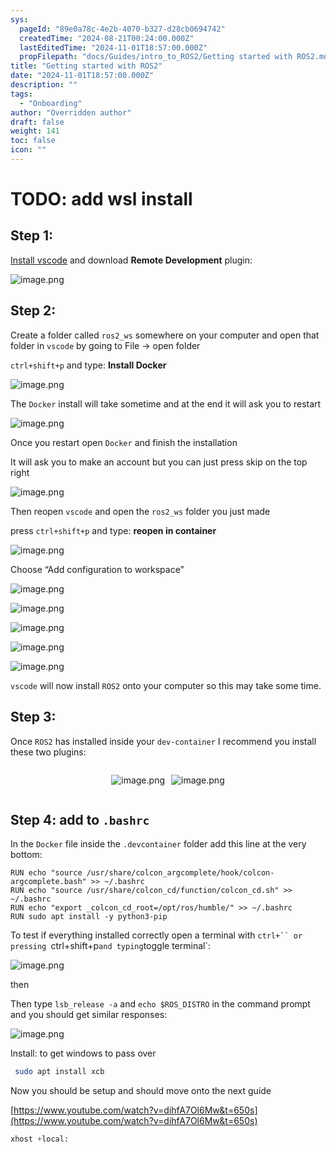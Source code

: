 ```yaml
---
sys:
  pageId: "89e0a78c-4e2b-4070-b327-d28cb0694742"
  createdTime: "2024-08-21T00:24:00.000Z"
  lastEditedTime: "2024-11-01T18:57:00.000Z"
  propFilepath: "docs/Guides/intro_to_ROS2/Getting started with ROS2.md"
title: "Getting started with ROS2"
date: "2024-11-01T18:57:00.000Z"
description: ""
tags:
  - "Onboarding"
author: "Overridden author"
draft: false
weight: 141
toc: false
icon: ""
---
```


# TODO: add wsl install

## Step 1:

[Install vscode](https://code.visualstudio.com/download) and download **Remote Development** plugin:

![image.png](https://prod-files-secure.s3.us-west-2.amazonaws.com/d518164a-d88e-44d1-a4ee-3adb3bd8bce0/efb52993-1881-4a40-b95e-6f020334f022/image.png?X-Amz-Algorithm=AWS4-HMAC-SHA256&X-Amz-Content-Sha256=UNSIGNED-PAYLOAD&X-Amz-Credential=ASIAZI2LB466XD3AYS6B%2F20250227%2Fus-west-2%2Fs3%2Faws4_request&X-Amz-Date=20250227T021317Z&X-Amz-Expires=3600&X-Amz-Security-Token=IQoJb3JpZ2luX2VjEDEaCXVzLXdlc3QtMiJIMEYCIQCYncHFDPEfotoKBacWtms7FKwVhnWhK9jxTtanGHVh5AIhALZX6raPf1S7mpsL0ieK5YO0smQMjLeTZgZYmhH1oDY%2FKv8DCGoQABoMNjM3NDIzMTgzODA1IgxMDBaok%2B68g1nf3MIq3ANRvQ%2BUz3szpUGgTodMJvSMDHvay%2FLCC0O29m2fCIzEChkMuih4sZ7%2FIlJAivbkPuzBsXCQ9Bde58z26DgSzWP0t7mMYrNHf334FgNVEsqE7HbOLncte3r1Q7RwilA%2FEcl%2Fu51jRxWDeEa2cRjnvTLNQtPeEyo2IAuC%2Flrt6AcqoU7%2BVxLvZc%2FLnBPnyOeryUtvbNVTXtcu3yIhav%2BjarqjHJrLcszut8bvHBzlqpycJmVyuX3ok%2B0F9kjVqKdFhheqzxB6EQ4RlzmsMagArHSsUQuGw%2F2cmWHICBFzpYKhRSgjAeTv2ljfMXFAZnQhQkkgU73lR5VYg5bKbRPEnX013WafBvMkM5%2FPf1EDK62eBQqe%2BwEqmCQDVMyW1VOgf4uLEkiUDvjCLMEVOz%2FK2BU4X1pYm32rJJXtsoKaM6NQmChTM3QlD3xJXNpkNB%2FnzGlnz9DDejlfZEyJbWpWV90buRvcFM03SsetJfMmuRPpoNP9YlfOhfQmj0C9n1d7qRKEcZlaOAikR5EmJ6BQz9d%2FpMYzoZli4rVpiZBarNZSE5kXfv27SwkVJLbs8Bw8wSOP%2FEaOispgJFcaI8h1L5aHcfPer67hutvcMdpdICR9a3HsqmbplPiA8E%2FoBDCk9v69BjqkAfjYtoesCr1674hfB8pvJHaii4JBawEVfiMfnOE37zVJUKUrSGgGKVtdi2WIp4X3OdLTxOg9sMlj%2Fdnqa5%2BrSw%2F0EPSZV6oy9zCCCBnijnDSeldiGCfWH65wP32rHAqufdELOWSH8cQSrybn8G7GhwI5rncLanyraZwdCytUJTVWFguiGWltxd%2B3Vxrgtx504dxvtAjbA80voLona2doISVBWIpt&X-Amz-Signature=a31a8e58c90f7ae5ab614238a8dac02ce43a2dcf6adb3a73479ed059d53fb44a&X-Amz-SignedHeaders=host&x-id=GetObject)

## Step 2:

Create a folder called `ros2_ws` somewhere on your computer and open that folder in `vscode` by going to File → open folder 

`ctrl+shift+p` and type: **Install Docker**

![image.png](https://prod-files-secure.s3.us-west-2.amazonaws.com/d518164a-d88e-44d1-a4ee-3adb3bd8bce0/2269dc0e-1cd5-47ff-bceb-c04ad9b2eab0/image.png?X-Amz-Algorithm=AWS4-HMAC-SHA256&X-Amz-Content-Sha256=UNSIGNED-PAYLOAD&X-Amz-Credential=ASIAZI2LB466XD3AYS6B%2F20250227%2Fus-west-2%2Fs3%2Faws4_request&X-Amz-Date=20250227T021317Z&X-Amz-Expires=3600&X-Amz-Security-Token=IQoJb3JpZ2luX2VjEDEaCXVzLXdlc3QtMiJIMEYCIQCYncHFDPEfotoKBacWtms7FKwVhnWhK9jxTtanGHVh5AIhALZX6raPf1S7mpsL0ieK5YO0smQMjLeTZgZYmhH1oDY%2FKv8DCGoQABoMNjM3NDIzMTgzODA1IgxMDBaok%2B68g1nf3MIq3ANRvQ%2BUz3szpUGgTodMJvSMDHvay%2FLCC0O29m2fCIzEChkMuih4sZ7%2FIlJAivbkPuzBsXCQ9Bde58z26DgSzWP0t7mMYrNHf334FgNVEsqE7HbOLncte3r1Q7RwilA%2FEcl%2Fu51jRxWDeEa2cRjnvTLNQtPeEyo2IAuC%2Flrt6AcqoU7%2BVxLvZc%2FLnBPnyOeryUtvbNVTXtcu3yIhav%2BjarqjHJrLcszut8bvHBzlqpycJmVyuX3ok%2B0F9kjVqKdFhheqzxB6EQ4RlzmsMagArHSsUQuGw%2F2cmWHICBFzpYKhRSgjAeTv2ljfMXFAZnQhQkkgU73lR5VYg5bKbRPEnX013WafBvMkM5%2FPf1EDK62eBQqe%2BwEqmCQDVMyW1VOgf4uLEkiUDvjCLMEVOz%2FK2BU4X1pYm32rJJXtsoKaM6NQmChTM3QlD3xJXNpkNB%2FnzGlnz9DDejlfZEyJbWpWV90buRvcFM03SsetJfMmuRPpoNP9YlfOhfQmj0C9n1d7qRKEcZlaOAikR5EmJ6BQz9d%2FpMYzoZli4rVpiZBarNZSE5kXfv27SwkVJLbs8Bw8wSOP%2FEaOispgJFcaI8h1L5aHcfPer67hutvcMdpdICR9a3HsqmbplPiA8E%2FoBDCk9v69BjqkAfjYtoesCr1674hfB8pvJHaii4JBawEVfiMfnOE37zVJUKUrSGgGKVtdi2WIp4X3OdLTxOg9sMlj%2Fdnqa5%2BrSw%2F0EPSZV6oy9zCCCBnijnDSeldiGCfWH65wP32rHAqufdELOWSH8cQSrybn8G7GhwI5rncLanyraZwdCytUJTVWFguiGWltxd%2B3Vxrgtx504dxvtAjbA80voLona2doISVBWIpt&X-Amz-Signature=188b58dbafc71b101b57e1a920690108b1818c9c23b29f850dbdb43073f88f1e&X-Amz-SignedHeaders=host&x-id=GetObject)

The `Docker` install will take sometime and at the end it will ask you to restart

![image.png](https://prod-files-secure.s3.us-west-2.amazonaws.com/d518164a-d88e-44d1-a4ee-3adb3bd8bce0/ed233f78-be33-4b1f-b89c-9c346c0e961e/image.png?X-Amz-Algorithm=AWS4-HMAC-SHA256&X-Amz-Content-Sha256=UNSIGNED-PAYLOAD&X-Amz-Credential=ASIAZI2LB466XD3AYS6B%2F20250227%2Fus-west-2%2Fs3%2Faws4_request&X-Amz-Date=20250227T021317Z&X-Amz-Expires=3600&X-Amz-Security-Token=IQoJb3JpZ2luX2VjEDEaCXVzLXdlc3QtMiJIMEYCIQCYncHFDPEfotoKBacWtms7FKwVhnWhK9jxTtanGHVh5AIhALZX6raPf1S7mpsL0ieK5YO0smQMjLeTZgZYmhH1oDY%2FKv8DCGoQABoMNjM3NDIzMTgzODA1IgxMDBaok%2B68g1nf3MIq3ANRvQ%2BUz3szpUGgTodMJvSMDHvay%2FLCC0O29m2fCIzEChkMuih4sZ7%2FIlJAivbkPuzBsXCQ9Bde58z26DgSzWP0t7mMYrNHf334FgNVEsqE7HbOLncte3r1Q7RwilA%2FEcl%2Fu51jRxWDeEa2cRjnvTLNQtPeEyo2IAuC%2Flrt6AcqoU7%2BVxLvZc%2FLnBPnyOeryUtvbNVTXtcu3yIhav%2BjarqjHJrLcszut8bvHBzlqpycJmVyuX3ok%2B0F9kjVqKdFhheqzxB6EQ4RlzmsMagArHSsUQuGw%2F2cmWHICBFzpYKhRSgjAeTv2ljfMXFAZnQhQkkgU73lR5VYg5bKbRPEnX013WafBvMkM5%2FPf1EDK62eBQqe%2BwEqmCQDVMyW1VOgf4uLEkiUDvjCLMEVOz%2FK2BU4X1pYm32rJJXtsoKaM6NQmChTM3QlD3xJXNpkNB%2FnzGlnz9DDejlfZEyJbWpWV90buRvcFM03SsetJfMmuRPpoNP9YlfOhfQmj0C9n1d7qRKEcZlaOAikR5EmJ6BQz9d%2FpMYzoZli4rVpiZBarNZSE5kXfv27SwkVJLbs8Bw8wSOP%2FEaOispgJFcaI8h1L5aHcfPer67hutvcMdpdICR9a3HsqmbplPiA8E%2FoBDCk9v69BjqkAfjYtoesCr1674hfB8pvJHaii4JBawEVfiMfnOE37zVJUKUrSGgGKVtdi2WIp4X3OdLTxOg9sMlj%2Fdnqa5%2BrSw%2F0EPSZV6oy9zCCCBnijnDSeldiGCfWH65wP32rHAqufdELOWSH8cQSrybn8G7GhwI5rncLanyraZwdCytUJTVWFguiGWltxd%2B3Vxrgtx504dxvtAjbA80voLona2doISVBWIpt&X-Amz-Signature=aa49c43df0f6bca453d7a2288d5b6f4878cda4f6f30e321b3af70aa2552174ea&X-Amz-SignedHeaders=host&x-id=GetObject)

Once you restart open `Docker` and finish the installation

It will ask you to make an account but you can just press skip on the top right

![image.png](https://prod-files-secure.s3.us-west-2.amazonaws.com/d518164a-d88e-44d1-a4ee-3adb3bd8bce0/21010ad9-1659-4fd9-9f59-9932a09b2a3d/image.png?X-Amz-Algorithm=AWS4-HMAC-SHA256&X-Amz-Content-Sha256=UNSIGNED-PAYLOAD&X-Amz-Credential=ASIAZI2LB466XD3AYS6B%2F20250227%2Fus-west-2%2Fs3%2Faws4_request&X-Amz-Date=20250227T021317Z&X-Amz-Expires=3600&X-Amz-Security-Token=IQoJb3JpZ2luX2VjEDEaCXVzLXdlc3QtMiJIMEYCIQCYncHFDPEfotoKBacWtms7FKwVhnWhK9jxTtanGHVh5AIhALZX6raPf1S7mpsL0ieK5YO0smQMjLeTZgZYmhH1oDY%2FKv8DCGoQABoMNjM3NDIzMTgzODA1IgxMDBaok%2B68g1nf3MIq3ANRvQ%2BUz3szpUGgTodMJvSMDHvay%2FLCC0O29m2fCIzEChkMuih4sZ7%2FIlJAivbkPuzBsXCQ9Bde58z26DgSzWP0t7mMYrNHf334FgNVEsqE7HbOLncte3r1Q7RwilA%2FEcl%2Fu51jRxWDeEa2cRjnvTLNQtPeEyo2IAuC%2Flrt6AcqoU7%2BVxLvZc%2FLnBPnyOeryUtvbNVTXtcu3yIhav%2BjarqjHJrLcszut8bvHBzlqpycJmVyuX3ok%2B0F9kjVqKdFhheqzxB6EQ4RlzmsMagArHSsUQuGw%2F2cmWHICBFzpYKhRSgjAeTv2ljfMXFAZnQhQkkgU73lR5VYg5bKbRPEnX013WafBvMkM5%2FPf1EDK62eBQqe%2BwEqmCQDVMyW1VOgf4uLEkiUDvjCLMEVOz%2FK2BU4X1pYm32rJJXtsoKaM6NQmChTM3QlD3xJXNpkNB%2FnzGlnz9DDejlfZEyJbWpWV90buRvcFM03SsetJfMmuRPpoNP9YlfOhfQmj0C9n1d7qRKEcZlaOAikR5EmJ6BQz9d%2FpMYzoZli4rVpiZBarNZSE5kXfv27SwkVJLbs8Bw8wSOP%2FEaOispgJFcaI8h1L5aHcfPer67hutvcMdpdICR9a3HsqmbplPiA8E%2FoBDCk9v69BjqkAfjYtoesCr1674hfB8pvJHaii4JBawEVfiMfnOE37zVJUKUrSGgGKVtdi2WIp4X3OdLTxOg9sMlj%2Fdnqa5%2BrSw%2F0EPSZV6oy9zCCCBnijnDSeldiGCfWH65wP32rHAqufdELOWSH8cQSrybn8G7GhwI5rncLanyraZwdCytUJTVWFguiGWltxd%2B3Vxrgtx504dxvtAjbA80voLona2doISVBWIpt&X-Amz-Signature=7c0b4d875ca7a047aa33906304e880257bd25f1bab105376da1b8dd7e01bfead&X-Amz-SignedHeaders=host&x-id=GetObject)

Then reopen `vscode` and open the `ros2_ws` folder you just made

press `ctrl+shift+p` and type: **reopen in container**

![image.png](https://prod-files-secure.s3.us-west-2.amazonaws.com/d518164a-d88e-44d1-a4ee-3adb3bd8bce0/4e93b8c2-41ad-488c-8095-c74205196118/image.png?X-Amz-Algorithm=AWS4-HMAC-SHA256&X-Amz-Content-Sha256=UNSIGNED-PAYLOAD&X-Amz-Credential=ASIAZI2LB466XD3AYS6B%2F20250227%2Fus-west-2%2Fs3%2Faws4_request&X-Amz-Date=20250227T021317Z&X-Amz-Expires=3600&X-Amz-Security-Token=IQoJb3JpZ2luX2VjEDEaCXVzLXdlc3QtMiJIMEYCIQCYncHFDPEfotoKBacWtms7FKwVhnWhK9jxTtanGHVh5AIhALZX6raPf1S7mpsL0ieK5YO0smQMjLeTZgZYmhH1oDY%2FKv8DCGoQABoMNjM3NDIzMTgzODA1IgxMDBaok%2B68g1nf3MIq3ANRvQ%2BUz3szpUGgTodMJvSMDHvay%2FLCC0O29m2fCIzEChkMuih4sZ7%2FIlJAivbkPuzBsXCQ9Bde58z26DgSzWP0t7mMYrNHf334FgNVEsqE7HbOLncte3r1Q7RwilA%2FEcl%2Fu51jRxWDeEa2cRjnvTLNQtPeEyo2IAuC%2Flrt6AcqoU7%2BVxLvZc%2FLnBPnyOeryUtvbNVTXtcu3yIhav%2BjarqjHJrLcszut8bvHBzlqpycJmVyuX3ok%2B0F9kjVqKdFhheqzxB6EQ4RlzmsMagArHSsUQuGw%2F2cmWHICBFzpYKhRSgjAeTv2ljfMXFAZnQhQkkgU73lR5VYg5bKbRPEnX013WafBvMkM5%2FPf1EDK62eBQqe%2BwEqmCQDVMyW1VOgf4uLEkiUDvjCLMEVOz%2FK2BU4X1pYm32rJJXtsoKaM6NQmChTM3QlD3xJXNpkNB%2FnzGlnz9DDejlfZEyJbWpWV90buRvcFM03SsetJfMmuRPpoNP9YlfOhfQmj0C9n1d7qRKEcZlaOAikR5EmJ6BQz9d%2FpMYzoZli4rVpiZBarNZSE5kXfv27SwkVJLbs8Bw8wSOP%2FEaOispgJFcaI8h1L5aHcfPer67hutvcMdpdICR9a3HsqmbplPiA8E%2FoBDCk9v69BjqkAfjYtoesCr1674hfB8pvJHaii4JBawEVfiMfnOE37zVJUKUrSGgGKVtdi2WIp4X3OdLTxOg9sMlj%2Fdnqa5%2BrSw%2F0EPSZV6oy9zCCCBnijnDSeldiGCfWH65wP32rHAqufdELOWSH8cQSrybn8G7GhwI5rncLanyraZwdCytUJTVWFguiGWltxd%2B3Vxrgtx504dxvtAjbA80voLona2doISVBWIpt&X-Amz-Signature=039f44c3c82e21d65ea94134a38d3b3f43a14acc99da2dd860206e9f842f75d8&X-Amz-SignedHeaders=host&x-id=GetObject)

Choose “Add configuration to workspace”

![image.png](https://prod-files-secure.s3.us-west-2.amazonaws.com/d518164a-d88e-44d1-a4ee-3adb3bd8bce0/9560b282-5060-4989-ba37-97e7b2c22476/image.png?X-Amz-Algorithm=AWS4-HMAC-SHA256&X-Amz-Content-Sha256=UNSIGNED-PAYLOAD&X-Amz-Credential=ASIAZI2LB466XD3AYS6B%2F20250227%2Fus-west-2%2Fs3%2Faws4_request&X-Amz-Date=20250227T021317Z&X-Amz-Expires=3600&X-Amz-Security-Token=IQoJb3JpZ2luX2VjEDEaCXVzLXdlc3QtMiJIMEYCIQCYncHFDPEfotoKBacWtms7FKwVhnWhK9jxTtanGHVh5AIhALZX6raPf1S7mpsL0ieK5YO0smQMjLeTZgZYmhH1oDY%2FKv8DCGoQABoMNjM3NDIzMTgzODA1IgxMDBaok%2B68g1nf3MIq3ANRvQ%2BUz3szpUGgTodMJvSMDHvay%2FLCC0O29m2fCIzEChkMuih4sZ7%2FIlJAivbkPuzBsXCQ9Bde58z26DgSzWP0t7mMYrNHf334FgNVEsqE7HbOLncte3r1Q7RwilA%2FEcl%2Fu51jRxWDeEa2cRjnvTLNQtPeEyo2IAuC%2Flrt6AcqoU7%2BVxLvZc%2FLnBPnyOeryUtvbNVTXtcu3yIhav%2BjarqjHJrLcszut8bvHBzlqpycJmVyuX3ok%2B0F9kjVqKdFhheqzxB6EQ4RlzmsMagArHSsUQuGw%2F2cmWHICBFzpYKhRSgjAeTv2ljfMXFAZnQhQkkgU73lR5VYg5bKbRPEnX013WafBvMkM5%2FPf1EDK62eBQqe%2BwEqmCQDVMyW1VOgf4uLEkiUDvjCLMEVOz%2FK2BU4X1pYm32rJJXtsoKaM6NQmChTM3QlD3xJXNpkNB%2FnzGlnz9DDejlfZEyJbWpWV90buRvcFM03SsetJfMmuRPpoNP9YlfOhfQmj0C9n1d7qRKEcZlaOAikR5EmJ6BQz9d%2FpMYzoZli4rVpiZBarNZSE5kXfv27SwkVJLbs8Bw8wSOP%2FEaOispgJFcaI8h1L5aHcfPer67hutvcMdpdICR9a3HsqmbplPiA8E%2FoBDCk9v69BjqkAfjYtoesCr1674hfB8pvJHaii4JBawEVfiMfnOE37zVJUKUrSGgGKVtdi2WIp4X3OdLTxOg9sMlj%2Fdnqa5%2BrSw%2F0EPSZV6oy9zCCCBnijnDSeldiGCfWH65wP32rHAqufdELOWSH8cQSrybn8G7GhwI5rncLanyraZwdCytUJTVWFguiGWltxd%2B3Vxrgtx504dxvtAjbA80voLona2doISVBWIpt&X-Amz-Signature=4501eee7020c72ef8afe3db6e38ea816d506ba0d5f3bc565b01241097cfeb6d0&X-Amz-SignedHeaders=host&x-id=GetObject)

![image.png](https://prod-files-secure.s3.us-west-2.amazonaws.com/d518164a-d88e-44d1-a4ee-3adb3bd8bce0/2ee63f81-886b-48e8-a553-dc6e5eac99e4/image.png?X-Amz-Algorithm=AWS4-HMAC-SHA256&X-Amz-Content-Sha256=UNSIGNED-PAYLOAD&X-Amz-Credential=ASIAZI2LB466XD3AYS6B%2F20250227%2Fus-west-2%2Fs3%2Faws4_request&X-Amz-Date=20250227T021317Z&X-Amz-Expires=3600&X-Amz-Security-Token=IQoJb3JpZ2luX2VjEDEaCXVzLXdlc3QtMiJIMEYCIQCYncHFDPEfotoKBacWtms7FKwVhnWhK9jxTtanGHVh5AIhALZX6raPf1S7mpsL0ieK5YO0smQMjLeTZgZYmhH1oDY%2FKv8DCGoQABoMNjM3NDIzMTgzODA1IgxMDBaok%2B68g1nf3MIq3ANRvQ%2BUz3szpUGgTodMJvSMDHvay%2FLCC0O29m2fCIzEChkMuih4sZ7%2FIlJAivbkPuzBsXCQ9Bde58z26DgSzWP0t7mMYrNHf334FgNVEsqE7HbOLncte3r1Q7RwilA%2FEcl%2Fu51jRxWDeEa2cRjnvTLNQtPeEyo2IAuC%2Flrt6AcqoU7%2BVxLvZc%2FLnBPnyOeryUtvbNVTXtcu3yIhav%2BjarqjHJrLcszut8bvHBzlqpycJmVyuX3ok%2B0F9kjVqKdFhheqzxB6EQ4RlzmsMagArHSsUQuGw%2F2cmWHICBFzpYKhRSgjAeTv2ljfMXFAZnQhQkkgU73lR5VYg5bKbRPEnX013WafBvMkM5%2FPf1EDK62eBQqe%2BwEqmCQDVMyW1VOgf4uLEkiUDvjCLMEVOz%2FK2BU4X1pYm32rJJXtsoKaM6NQmChTM3QlD3xJXNpkNB%2FnzGlnz9DDejlfZEyJbWpWV90buRvcFM03SsetJfMmuRPpoNP9YlfOhfQmj0C9n1d7qRKEcZlaOAikR5EmJ6BQz9d%2FpMYzoZli4rVpiZBarNZSE5kXfv27SwkVJLbs8Bw8wSOP%2FEaOispgJFcaI8h1L5aHcfPer67hutvcMdpdICR9a3HsqmbplPiA8E%2FoBDCk9v69BjqkAfjYtoesCr1674hfB8pvJHaii4JBawEVfiMfnOE37zVJUKUrSGgGKVtdi2WIp4X3OdLTxOg9sMlj%2Fdnqa5%2BrSw%2F0EPSZV6oy9zCCCBnijnDSeldiGCfWH65wP32rHAqufdELOWSH8cQSrybn8G7GhwI5rncLanyraZwdCytUJTVWFguiGWltxd%2B3Vxrgtx504dxvtAjbA80voLona2doISVBWIpt&X-Amz-Signature=2f5db3f1073e19f90e9e6d095718fdc1ff096bc7230fabf5d814fb1d7b532917&X-Amz-SignedHeaders=host&x-id=GetObject)

![image.png](https://prod-files-secure.s3.us-west-2.amazonaws.com/d518164a-d88e-44d1-a4ee-3adb3bd8bce0/ae1580b2-b048-407e-aed9-b584224a7a04/image.png?X-Amz-Algorithm=AWS4-HMAC-SHA256&X-Amz-Content-Sha256=UNSIGNED-PAYLOAD&X-Amz-Credential=ASIAZI2LB466XD3AYS6B%2F20250227%2Fus-west-2%2Fs3%2Faws4_request&X-Amz-Date=20250227T021317Z&X-Amz-Expires=3600&X-Amz-Security-Token=IQoJb3JpZ2luX2VjEDEaCXVzLXdlc3QtMiJIMEYCIQCYncHFDPEfotoKBacWtms7FKwVhnWhK9jxTtanGHVh5AIhALZX6raPf1S7mpsL0ieK5YO0smQMjLeTZgZYmhH1oDY%2FKv8DCGoQABoMNjM3NDIzMTgzODA1IgxMDBaok%2B68g1nf3MIq3ANRvQ%2BUz3szpUGgTodMJvSMDHvay%2FLCC0O29m2fCIzEChkMuih4sZ7%2FIlJAivbkPuzBsXCQ9Bde58z26DgSzWP0t7mMYrNHf334FgNVEsqE7HbOLncte3r1Q7RwilA%2FEcl%2Fu51jRxWDeEa2cRjnvTLNQtPeEyo2IAuC%2Flrt6AcqoU7%2BVxLvZc%2FLnBPnyOeryUtvbNVTXtcu3yIhav%2BjarqjHJrLcszut8bvHBzlqpycJmVyuX3ok%2B0F9kjVqKdFhheqzxB6EQ4RlzmsMagArHSsUQuGw%2F2cmWHICBFzpYKhRSgjAeTv2ljfMXFAZnQhQkkgU73lR5VYg5bKbRPEnX013WafBvMkM5%2FPf1EDK62eBQqe%2BwEqmCQDVMyW1VOgf4uLEkiUDvjCLMEVOz%2FK2BU4X1pYm32rJJXtsoKaM6NQmChTM3QlD3xJXNpkNB%2FnzGlnz9DDejlfZEyJbWpWV90buRvcFM03SsetJfMmuRPpoNP9YlfOhfQmj0C9n1d7qRKEcZlaOAikR5EmJ6BQz9d%2FpMYzoZli4rVpiZBarNZSE5kXfv27SwkVJLbs8Bw8wSOP%2FEaOispgJFcaI8h1L5aHcfPer67hutvcMdpdICR9a3HsqmbplPiA8E%2FoBDCk9v69BjqkAfjYtoesCr1674hfB8pvJHaii4JBawEVfiMfnOE37zVJUKUrSGgGKVtdi2WIp4X3OdLTxOg9sMlj%2Fdnqa5%2BrSw%2F0EPSZV6oy9zCCCBnijnDSeldiGCfWH65wP32rHAqufdELOWSH8cQSrybn8G7GhwI5rncLanyraZwdCytUJTVWFguiGWltxd%2B3Vxrgtx504dxvtAjbA80voLona2doISVBWIpt&X-Amz-Signature=fe4f8717b63ea290fd4ad7824ee6fa73b8dede8570e2bbfd1a4b0e0e64b5b7d8&X-Amz-SignedHeaders=host&x-id=GetObject)

![image.png](https://prod-files-secure.s3.us-west-2.amazonaws.com/d518164a-d88e-44d1-a4ee-3adb3bd8bce0/53255b28-f75e-430f-b9e3-c0ac8577e42b/image.png?X-Amz-Algorithm=AWS4-HMAC-SHA256&X-Amz-Content-Sha256=UNSIGNED-PAYLOAD&X-Amz-Credential=ASIAZI2LB466XD3AYS6B%2F20250227%2Fus-west-2%2Fs3%2Faws4_request&X-Amz-Date=20250227T021317Z&X-Amz-Expires=3600&X-Amz-Security-Token=IQoJb3JpZ2luX2VjEDEaCXVzLXdlc3QtMiJIMEYCIQCYncHFDPEfotoKBacWtms7FKwVhnWhK9jxTtanGHVh5AIhALZX6raPf1S7mpsL0ieK5YO0smQMjLeTZgZYmhH1oDY%2FKv8DCGoQABoMNjM3NDIzMTgzODA1IgxMDBaok%2B68g1nf3MIq3ANRvQ%2BUz3szpUGgTodMJvSMDHvay%2FLCC0O29m2fCIzEChkMuih4sZ7%2FIlJAivbkPuzBsXCQ9Bde58z26DgSzWP0t7mMYrNHf334FgNVEsqE7HbOLncte3r1Q7RwilA%2FEcl%2Fu51jRxWDeEa2cRjnvTLNQtPeEyo2IAuC%2Flrt6AcqoU7%2BVxLvZc%2FLnBPnyOeryUtvbNVTXtcu3yIhav%2BjarqjHJrLcszut8bvHBzlqpycJmVyuX3ok%2B0F9kjVqKdFhheqzxB6EQ4RlzmsMagArHSsUQuGw%2F2cmWHICBFzpYKhRSgjAeTv2ljfMXFAZnQhQkkgU73lR5VYg5bKbRPEnX013WafBvMkM5%2FPf1EDK62eBQqe%2BwEqmCQDVMyW1VOgf4uLEkiUDvjCLMEVOz%2FK2BU4X1pYm32rJJXtsoKaM6NQmChTM3QlD3xJXNpkNB%2FnzGlnz9DDejlfZEyJbWpWV90buRvcFM03SsetJfMmuRPpoNP9YlfOhfQmj0C9n1d7qRKEcZlaOAikR5EmJ6BQz9d%2FpMYzoZli4rVpiZBarNZSE5kXfv27SwkVJLbs8Bw8wSOP%2FEaOispgJFcaI8h1L5aHcfPer67hutvcMdpdICR9a3HsqmbplPiA8E%2FoBDCk9v69BjqkAfjYtoesCr1674hfB8pvJHaii4JBawEVfiMfnOE37zVJUKUrSGgGKVtdi2WIp4X3OdLTxOg9sMlj%2Fdnqa5%2BrSw%2F0EPSZV6oy9zCCCBnijnDSeldiGCfWH65wP32rHAqufdELOWSH8cQSrybn8G7GhwI5rncLanyraZwdCytUJTVWFguiGWltxd%2B3Vxrgtx504dxvtAjbA80voLona2doISVBWIpt&X-Amz-Signature=a61f48c800058434c91add6a66b803bc3ffa75d14b925807996c6aeab5c99b22&X-Amz-SignedHeaders=host&x-id=GetObject)

![image.png](https://prod-files-secure.s3.us-west-2.amazonaws.com/d518164a-d88e-44d1-a4ee-3adb3bd8bce0/7c562767-5af9-4ffb-97d1-327bcdf4ee00/image.png?X-Amz-Algorithm=AWS4-HMAC-SHA256&X-Amz-Content-Sha256=UNSIGNED-PAYLOAD&X-Amz-Credential=ASIAZI2LB466XD3AYS6B%2F20250227%2Fus-west-2%2Fs3%2Faws4_request&X-Amz-Date=20250227T021317Z&X-Amz-Expires=3600&X-Amz-Security-Token=IQoJb3JpZ2luX2VjEDEaCXVzLXdlc3QtMiJIMEYCIQCYncHFDPEfotoKBacWtms7FKwVhnWhK9jxTtanGHVh5AIhALZX6raPf1S7mpsL0ieK5YO0smQMjLeTZgZYmhH1oDY%2FKv8DCGoQABoMNjM3NDIzMTgzODA1IgxMDBaok%2B68g1nf3MIq3ANRvQ%2BUz3szpUGgTodMJvSMDHvay%2FLCC0O29m2fCIzEChkMuih4sZ7%2FIlJAivbkPuzBsXCQ9Bde58z26DgSzWP0t7mMYrNHf334FgNVEsqE7HbOLncte3r1Q7RwilA%2FEcl%2Fu51jRxWDeEa2cRjnvTLNQtPeEyo2IAuC%2Flrt6AcqoU7%2BVxLvZc%2FLnBPnyOeryUtvbNVTXtcu3yIhav%2BjarqjHJrLcszut8bvHBzlqpycJmVyuX3ok%2B0F9kjVqKdFhheqzxB6EQ4RlzmsMagArHSsUQuGw%2F2cmWHICBFzpYKhRSgjAeTv2ljfMXFAZnQhQkkgU73lR5VYg5bKbRPEnX013WafBvMkM5%2FPf1EDK62eBQqe%2BwEqmCQDVMyW1VOgf4uLEkiUDvjCLMEVOz%2FK2BU4X1pYm32rJJXtsoKaM6NQmChTM3QlD3xJXNpkNB%2FnzGlnz9DDejlfZEyJbWpWV90buRvcFM03SsetJfMmuRPpoNP9YlfOhfQmj0C9n1d7qRKEcZlaOAikR5EmJ6BQz9d%2FpMYzoZli4rVpiZBarNZSE5kXfv27SwkVJLbs8Bw8wSOP%2FEaOispgJFcaI8h1L5aHcfPer67hutvcMdpdICR9a3HsqmbplPiA8E%2FoBDCk9v69BjqkAfjYtoesCr1674hfB8pvJHaii4JBawEVfiMfnOE37zVJUKUrSGgGKVtdi2WIp4X3OdLTxOg9sMlj%2Fdnqa5%2BrSw%2F0EPSZV6oy9zCCCBnijnDSeldiGCfWH65wP32rHAqufdELOWSH8cQSrybn8G7GhwI5rncLanyraZwdCytUJTVWFguiGWltxd%2B3Vxrgtx504dxvtAjbA80voLona2doISVBWIpt&X-Amz-Signature=c5ec75b9f33b55507c97f7e9d033f9a840795ec10f9a0502ea8e5c91fbcef2b3&X-Amz-SignedHeaders=host&x-id=GetObject)

`vscode` will now install `ROS2` onto your computer so this may take some time.

## Step 3:

Once `ROS2` has installed inside your `dev-container` I recommend you install these two plugins:

<div style="display: flex;flex-direction: row; column-gap:10px; max-width: 630px;justify-content: center;">
<div>

![image.png](https://prod-files-secure.s3.us-west-2.amazonaws.com/d518164a-d88e-44d1-a4ee-3adb3bd8bce0/3fc3d550-5a54-4ba1-ba6b-faa01cdb7369/image.png?X-Amz-Algorithm=AWS4-HMAC-SHA256&X-Amz-Content-Sha256=UNSIGNED-PAYLOAD&X-Amz-Credential=ASIAZI2LB4664KRSUUNQ%2F20250227%2Fus-west-2%2Fs3%2Faws4_request&X-Amz-Date=20250227T021319Z&X-Amz-Expires=3600&X-Amz-Security-Token=IQoJb3JpZ2luX2VjEDEaCXVzLXdlc3QtMiJHMEUCIQD%2FxnnF366DmyEQbPgpflUImZfxdIlVUgCmlb4wTmX8zgIgLoh4GMAhsQNV9f26uEZmFUjPTaE259pFvdSWCM9yJE0q%2FwMIahAAGgw2Mzc0MjMxODM4MDUiDCgzxifB9tE5H0gbMCrcA3JMTS0Hc2X3LlIB%2F9a0a%2FClAOQQFqR5%2B4dPoGekYDFy0ARiC42f%2B5P62z45%2BDRqSSwW93ECjUFyWN0HdLkXoz8YdQfRhCB3R9QSmdH8iKby4116xZEnwxfws3rC%2F5diOdkytSMEFQ0lKkPyQm%2FPqG7uR3FoAywlpj7gW93nEQ4a4abVdWLvR4HZuo86wIIBBr8DXHBN5pTml0UigCJDdG%2BgeBMufbKwgzao1rH5IphGOa01BErLjWD8rZgK8FabjYwgwGvZRTd6hezma1K53mJ6hPFvTramZJiOjh8LMbqMDsBqujUICoCCUkAmf6RGQPFcTN%2Bk%2FvLt1ihsNbS07V0rY1vNR3SdFyeL0N7%2BefUsRIPhTb4A%2BoMvT%2BPms72TBZE%2BY02ZCvPB69AvT75vJm6C%2FBnBXbIQZEJu0YyDooTAO7jn5pBBu1%2FqqvPAkxdMbancwQbA9x3MJ2srZev3Fg0B8YUH3m0ANhppKJPja1EKpOq1MDR45Ngp16LAcMsFibBwbShGEnQM8Fe5cc3zbDRTLxXiyO75jNQQ7g96hh0tvgDEkyYUnHlbNdtOMfOcl61fPeArtQYptDQNLtF8n42Ldkr21MHLQgIkwKiMpV6qsrMzGMnzqG%2B9JAL2MMf2%2Fr0GOqUBdH6MKaNvuh%2BxhbyEMhM5z1uIbnsPE8kPpjm016i5lTc0fEYve9W5JiFJnSuwdEzgPxnRoxU4dNq1jYycH1HCF5hko%2FAyMG2uABafM1cO9gCpUuN4%2B75v7O%2FCZVbRbQdHn7xNBWGwBzSOsthQ12wPANlxO0thuDtAM0K%2B6oh8DyrJeNFD%2BT0e75zNsEchfhpZ14GVglR6M5oKtgApwsWbmgSQVJMb&X-Amz-Signature=926e28c0075f1e56b6e7895532a7c366715e0ee75b763780f10703d62ba5fd30&X-Amz-SignedHeaders=host&x-id=GetObject)

</div>
<div>

![image.png](https://prod-files-secure.s3.us-west-2.amazonaws.com/d518164a-d88e-44d1-a4ee-3adb3bd8bce0/d994cc66-13c2-4093-a5a3-f84cf4601a82/image.png?X-Amz-Algorithm=AWS4-HMAC-SHA256&X-Amz-Content-Sha256=UNSIGNED-PAYLOAD&X-Amz-Credential=ASIAZI2LB466QREECD2T%2F20250227%2Fus-west-2%2Fs3%2Faws4_request&X-Amz-Date=20250227T021319Z&X-Amz-Expires=3600&X-Amz-Security-Token=IQoJb3JpZ2luX2VjEDEaCXVzLXdlc3QtMiJHMEUCIQDJ%2By0tEyDNBZNDYkD1cXWUZnABErM2pVvwXnAn%2BBTkrAIgP7WA%2BkAzjV%2FEMte%2BdQ3y%2BYB96tHO83S6XHdXtTepPYQq%2FwMIahAAGgw2Mzc0MjMxODM4MDUiDEiUi3q3Q206Um3%2FrSrcA1gAJU%2F53oFyFT6A2llzmjZx232wf5oTlgtWxsEDkgA%2B4DZHOsW2JeLOqDsHQ5Ll5bL3HGyOsgPgI0AsJzyfBXTwYKZARkGwVWVAAQxBqiCrZjTzFMtxgpWm0W%2FkYxHikB20om7Fx5KGVui84Jj3cqbwx2A4sQnAYJVBkJzNtexFWhWMG2ENdAFSEBL1NtezLXpdCayxzTDE5pQ3am%2BFLqO%2Fnr0zivVnZFrFXH1dLoFBa%2FJbjyu%2Bn6tAltjKEmUGwhEtR0zA1yqYq9gq7LG8%2BU8MHRfwtC5XK79Oly%2BwxYr0Mr0Ii4N3SLIizmP2IMxCV33zUOh5v9OoOJCL8IUNEFpETQvgpyFPLIorgMtwN2xdwSNjEgsXHpFBU3kcyDkNxpD7T2Mf2k2kOAdIwdS4wPyOjklfd6Q3c%2FL3tbs1yZqSPGH1y2FxWWvnnTeO3uSVsGKMkf12aMwT%2F2E6ljKkdVJIOLJsfwFJpHy4Pzgpf%2Bg9OScOSMNmbJAhi4U1w9uzpkwnYCRj0lW2j1kAuYd5iW6XDrPnBf2aJNHd6cRK5qJlJa%2B%2B9QE7IOeA%2FNqNs1TvRgBgw%2F3hp6G4KQCk0MEmvts38EPDLPcm%2B7TYvTVz6imyDRFxF%2Bzzv4ShFZYrMKP2%2Fr0GOqUBx71ztuHrzsQZH8QIq1Fp1ftWNdshpcnGmyCrDYUWFhbgGNPcJQSWU01FtNim4PBpuH5Jf8Q1VCrkwrGiMR9AF2Gh8k2lbr6q6kw2MYHyLyBNz4wwjERtF5EeclPcepHc%2B%2F5ZJvMn1mz39j1sPdxndsVcTC2COAuPm%2FbRWPZ65%2FZU7MC4CqfSbXlExnuDX3155EJCFWUCwTvz6bgyrNVnfOWpTeqx&X-Amz-Signature=0eb73ae5ad43d9ad7a2c97d047974fb0afb11a9c10764406f3305bf998d370a6&X-Amz-SignedHeaders=host&x-id=GetObject)

</div>
</div>

## Step 4: add to `.bashrc`

In the `Docker` file inside the `.devcontainer` folder add this line at the very bottom: 

```docker
RUN echo "source /usr/share/colcon_argcomplete/hook/colcon-argcomplete.bash" >> ~/.bashrc
RUN echo "source /usr/share/colcon_cd/function/colcon_cd.sh" >> ~/.bashrc
RUN echo "export _colcon_cd_root=/opt/ros/humble/" >> ~/.bashrc
RUN sudo apt install -y python3-pip 
```

To test if everything installed correctly open a terminal with `ctrl+`` or pressing `ctrl+shift+p` and typing `toggle terminal`:

![image.png](https://prod-files-secure.s3.us-west-2.amazonaws.com/d518164a-d88e-44d1-a4ee-3adb3bd8bce0/6a4943d8-b04e-4c02-9a58-775f3384d1a5/image.png?X-Amz-Algorithm=AWS4-HMAC-SHA256&X-Amz-Content-Sha256=UNSIGNED-PAYLOAD&X-Amz-Credential=ASIAZI2LB466XD3AYS6B%2F20250227%2Fus-west-2%2Fs3%2Faws4_request&X-Amz-Date=20250227T021317Z&X-Amz-Expires=3600&X-Amz-Security-Token=IQoJb3JpZ2luX2VjEDEaCXVzLXdlc3QtMiJIMEYCIQCYncHFDPEfotoKBacWtms7FKwVhnWhK9jxTtanGHVh5AIhALZX6raPf1S7mpsL0ieK5YO0smQMjLeTZgZYmhH1oDY%2FKv8DCGoQABoMNjM3NDIzMTgzODA1IgxMDBaok%2B68g1nf3MIq3ANRvQ%2BUz3szpUGgTodMJvSMDHvay%2FLCC0O29m2fCIzEChkMuih4sZ7%2FIlJAivbkPuzBsXCQ9Bde58z26DgSzWP0t7mMYrNHf334FgNVEsqE7HbOLncte3r1Q7RwilA%2FEcl%2Fu51jRxWDeEa2cRjnvTLNQtPeEyo2IAuC%2Flrt6AcqoU7%2BVxLvZc%2FLnBPnyOeryUtvbNVTXtcu3yIhav%2BjarqjHJrLcszut8bvHBzlqpycJmVyuX3ok%2B0F9kjVqKdFhheqzxB6EQ4RlzmsMagArHSsUQuGw%2F2cmWHICBFzpYKhRSgjAeTv2ljfMXFAZnQhQkkgU73lR5VYg5bKbRPEnX013WafBvMkM5%2FPf1EDK62eBQqe%2BwEqmCQDVMyW1VOgf4uLEkiUDvjCLMEVOz%2FK2BU4X1pYm32rJJXtsoKaM6NQmChTM3QlD3xJXNpkNB%2FnzGlnz9DDejlfZEyJbWpWV90buRvcFM03SsetJfMmuRPpoNP9YlfOhfQmj0C9n1d7qRKEcZlaOAikR5EmJ6BQz9d%2FpMYzoZli4rVpiZBarNZSE5kXfv27SwkVJLbs8Bw8wSOP%2FEaOispgJFcaI8h1L5aHcfPer67hutvcMdpdICR9a3HsqmbplPiA8E%2FoBDCk9v69BjqkAfjYtoesCr1674hfB8pvJHaii4JBawEVfiMfnOE37zVJUKUrSGgGKVtdi2WIp4X3OdLTxOg9sMlj%2Fdnqa5%2BrSw%2F0EPSZV6oy9zCCCBnijnDSeldiGCfWH65wP32rHAqufdELOWSH8cQSrybn8G7GhwI5rncLanyraZwdCytUJTVWFguiGWltxd%2B3Vxrgtx504dxvtAjbA80voLona2doISVBWIpt&X-Amz-Signature=f53742f5c48c275a0e7b43ab0b307e78e271df2f84cde6306f7611a212cb3f21&X-Amz-SignedHeaders=host&x-id=GetObject)

then 

Then type `lsb_release -a` and `echo $ROS_DISTRO` in the command prompt and you should get similar responses:

![image.png](https://prod-files-secure.s3.us-west-2.amazonaws.com/d518164a-d88e-44d1-a4ee-3adb3bd8bce0/3e635dec-a805-4e85-8b9e-d000e5b71a4e/image.png?X-Amz-Algorithm=AWS4-HMAC-SHA256&X-Amz-Content-Sha256=UNSIGNED-PAYLOAD&X-Amz-Credential=ASIAZI2LB466XD3AYS6B%2F20250227%2Fus-west-2%2Fs3%2Faws4_request&X-Amz-Date=20250227T021317Z&X-Amz-Expires=3600&X-Amz-Security-Token=IQoJb3JpZ2luX2VjEDEaCXVzLXdlc3QtMiJIMEYCIQCYncHFDPEfotoKBacWtms7FKwVhnWhK9jxTtanGHVh5AIhALZX6raPf1S7mpsL0ieK5YO0smQMjLeTZgZYmhH1oDY%2FKv8DCGoQABoMNjM3NDIzMTgzODA1IgxMDBaok%2B68g1nf3MIq3ANRvQ%2BUz3szpUGgTodMJvSMDHvay%2FLCC0O29m2fCIzEChkMuih4sZ7%2FIlJAivbkPuzBsXCQ9Bde58z26DgSzWP0t7mMYrNHf334FgNVEsqE7HbOLncte3r1Q7RwilA%2FEcl%2Fu51jRxWDeEa2cRjnvTLNQtPeEyo2IAuC%2Flrt6AcqoU7%2BVxLvZc%2FLnBPnyOeryUtvbNVTXtcu3yIhav%2BjarqjHJrLcszut8bvHBzlqpycJmVyuX3ok%2B0F9kjVqKdFhheqzxB6EQ4RlzmsMagArHSsUQuGw%2F2cmWHICBFzpYKhRSgjAeTv2ljfMXFAZnQhQkkgU73lR5VYg5bKbRPEnX013WafBvMkM5%2FPf1EDK62eBQqe%2BwEqmCQDVMyW1VOgf4uLEkiUDvjCLMEVOz%2FK2BU4X1pYm32rJJXtsoKaM6NQmChTM3QlD3xJXNpkNB%2FnzGlnz9DDejlfZEyJbWpWV90buRvcFM03SsetJfMmuRPpoNP9YlfOhfQmj0C9n1d7qRKEcZlaOAikR5EmJ6BQz9d%2FpMYzoZli4rVpiZBarNZSE5kXfv27SwkVJLbs8Bw8wSOP%2FEaOispgJFcaI8h1L5aHcfPer67hutvcMdpdICR9a3HsqmbplPiA8E%2FoBDCk9v69BjqkAfjYtoesCr1674hfB8pvJHaii4JBawEVfiMfnOE37zVJUKUrSGgGKVtdi2WIp4X3OdLTxOg9sMlj%2Fdnqa5%2BrSw%2F0EPSZV6oy9zCCCBnijnDSeldiGCfWH65wP32rHAqufdELOWSH8cQSrybn8G7GhwI5rncLanyraZwdCytUJTVWFguiGWltxd%2B3Vxrgtx504dxvtAjbA80voLona2doISVBWIpt&X-Amz-Signature=c9a7622e59e60046e0d68e06bcf7f2ffb0bbbb5b68b017f788eca8a14a2a3133&X-Amz-SignedHeaders=host&x-id=GetObject)

Install:  to get windows to pass over

```bash
 sudo apt install xcb
```

Now you should be setup and should move onto the next guide 

[https://www.youtube.com/watch?v=dihfA7Ol6Mw&t=650s](https://www.youtube.com/watch?v=dihfA7Ol6Mw&t=650s)

```python
xhost +local:
```
